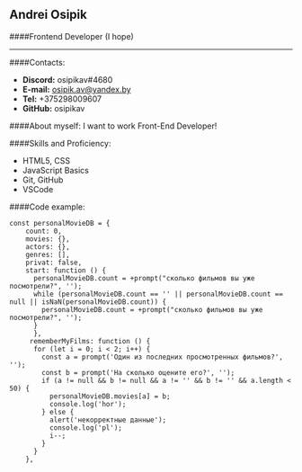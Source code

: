 ## Andrei Osipik

####Frontend Developer (I hope)
***
####Contacts:
- **Discord:** osipikav#4680
- **E-mail:** osipik.av@yandex.by
- **Tel:** +375298009607
- **GitHub:** osipikav

####About myself:
I want to work Front-End Developer! 

####Skills and Proficiency:
- HTML5, CSS
- JavaScript Basics
- Git, GitHub
- VSCode

####Code example:
```
const personalMovieDB = {
    count: 0,
    movies: {},
    actors: {},
    genres: [],
    privat: false,
    start: function () {
      personalMovieDB.count = +prompt("сколько фильмов вы уже посмотрели?", '');
      while (personalMovieDB.count == '' || personalMovieDB.count == null || isNaN(personalMovieDB.count)) {
        personalMovieDB.count = +prompt("сколько фильмов вы уже посмотрели?", '');
      }
      },
     rememberMyFilms: function () {
      for (let i = 0; i < 2; i++) {
        const a = prompt('Один из последних просмотренных фильмов?', '');
        const b = prompt('На сколько оцените его?', '');
        if (a != null && b != null && a != '' && b != '' && a.length < 50) {
          personalMovieDB.movies[a] = b;
          console.log('hor');
        } else {
          alert('некорректные данные');
          console.log('pl');
          i--;
        }
      }
    },

```
